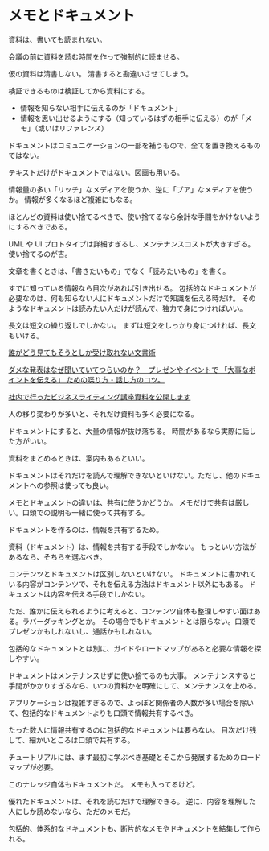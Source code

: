 # メモとドキュメント

資料は、書いても読まれない。

会議の前に資料を読む時間を作って強制的に読ませる。

仮の資料は清書しない。
清書すると勘違いさせてしまう。

検証できるものは検証してから資料にする。

- 情報を知らない相手に伝えるのが「ドキュメント」
- 情報を思い出せるようにする（知っているはずの相手に伝える）のが「メモ」（或いはリファレンス）

ドキュメントはコミュニケーションの一部を補うもので、全てを置き換えるものではない。

テキストだけがドキュメントではない。図画も用いる。

情報量の多い「リッチ」なメディアを使うか、逆に「プア」なメディアを使うか。
情報が多くなるほど複雑にもなる。

ほとんどの資料は使い捨てるべきで、使い捨てるなら余計な手間をかけないようにするべきである。

UML や UI プロトタイプは詳細すぎるし、メンテナンスコストが大きすぎる。使い捨てるのが吉。

文章を書くときは、「書きたいもの」でなく「読みたいもの」を書く。

すでに知っている情報なら目次があれば引き出せる。
包括的なドキュメントが必要なのは、何も知らない人にドキュメントだけで知識を伝える時だけ。
そのようなドキュメントは読みたい人だけが読んで、独力で身につければいい。

長文は短文の繰り返しでしかない。
まずは短文をしっかり身につければ、長文もいける。

[誰がどう見てもそうとしか受け取れない文書術](https://speakerdeck.com/namura/shui-gadoujian-temosoutosikashou-kequ-renaiwen-shu-shu-gong-kai-ban?slide=9)

[ダメな発表はなぜ聞いていてつらいのか？　プレゼンやイベントで 「大事なポイントを伝える」 ための喋り方・話し方のコツ。](https://qiita.com/t2-kob/items/71163cddc4e38993ff30)

[社内で行ったビジネスライティング講座資料を公開します](https://dev.classmethod.jp/articles/business-writing-howto/)

人の移り変わりが多いと、それだけ資料も多く必要になる。

ドキュメントにすると、大量の情報が抜け落ちる。
時間があるなら実際に話した方がいい。

資料をまとめるときは、案内もあるといい。

ドキュメントはそれだけを読んで理解できないといけない。ただし、他のドキュメントへの参照は使っても良い。

メモとドキュメントの違いは、共有に使うかどうか。
メモだけで共有は厳しい。口頭での説明も一緒に使って共有する。

ドキュメントを作るのは、情報を共有するため。

資料（ドキュメント）は、情報を共有する手段でしかない。
もっといい方法があるなら、そちらを選ぶべき。

コンテンツとドキュメントは区別しないといけない。
ドキュメントに書かれている内容がコンテンツで、それを伝える方法はドキュメント以外にもある。
ドキュメントは内容を伝える手段でしかない。

ただ、誰かに伝えられるように考えると、コンテンツ自体も整理しやすい面はある。ラバーダッキングとか。
その場合でもドキュメントとは限らない。口頭でプレゼンかもしれないし、通話かもしれない。

包括的なドキュメントとは別に、ガイドやロードマップがあると必要な情報を探しやすい。

ドキュメントはメンテナンスせずに使い捨てるのも大事。
メンテナンスすると手間がかかりすぎるなら、いつの資料かを明確にして、メンテナンスを止める。

アプリケーションは複雑すぎるので、よっぽど関係者の人数が多い場合を除いて、包括的なドキュメントよりも口頭で情報共有するべき。

たった数人に情報共有するのに包括的なドキュメントは要らない。
目次だけ残して、細かいところは口頭で共有する。

チュートリアルには、まず最初に学ぶべき基礎とそこから発展するためのロードマップが必要。

このナレッジ自体もドキュメントだ。
メモも入ってるけど。

優れたドキュメントは、それを読むだけで理解できる。
逆に、内容を理解した人にしか読めないなら、ただのメモだ。

包括的、体系的なドキュメントも、断片的なメモやドキュメントを結集して作られる。
